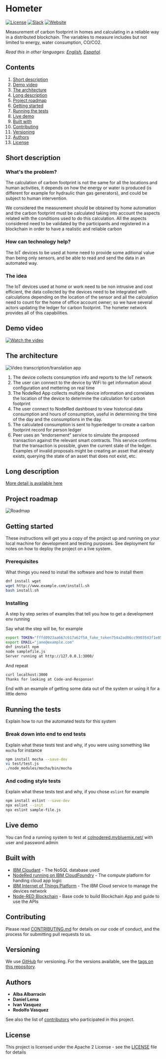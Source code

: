 # Hometer

[![License](https://img.shields.io/badge/License-Apache2-blue.svg)](https://www.apache.org/licenses/LICENSE-2.0) [![Slack](https://img.shields.io/badge/Join-Slack-blue)](https://callforcode.org/slack) [![Website](https://img.shields.io/badge/View-Website-blue)](https://code-and-response.github.io/Project-Sample/)

Measurement of carbon footprint in homes and calculating in a reliable way in a distributed blockchain.  The variables to measure includes but not limited to energy, water consumption, CO/CO2.

*Read this in other languages: [English](README.md), [Español](README.es_co.md).*

## Contents

1. [Short description](#short-description)
1. [Demo video](#demo-video)
1. [The architecture](#the-architecture)
1. [Long description](#long-description)
1. [Project roadmap](#project-roadmap)
1. [Getting started](#getting-started)
1. [Running the tests](#running-the-tests)
1. [Live demo](#live-demo)
1. [Built with](#built-with)
1. [Contributing](#contributing)
1. [Versioning](#versioning)
1. [Authors](#authors)
1. [License](#license)

## Short description

### What's the problem?

The calculation of carbon footprint is not the same for all the locations and human activities, it depends on how the energy or water is produced (is different for example for hydraulic than gas generators), and could be subject to human intervention.

We considered the measurement should be obtained by home automation and the carbon footprint must be calculated taking into account the aspects related with the conditions used to do this calculation.  All the aspects considered need to be validated by the participants and registered in a blockchain in order to have a realistic and reliable carbon 

### How can technology help?

The IoT devices to be used at home need to provide some aditional value than being only sensors, and be able to read and send the data in an automated way.

### The idea

The IoT devices used at home or work need to be non intrusive and cost efficient, the data collected by the devices need to be integrated with calculations depending on the location of the sensor and all the calculation need to count for the home of office account owner; so we have several actors updating the ledger for carbon footprint.  The hometer network provides all of this capabilities.

## Demo video

[![Watch the video](https://github.com/rodolfolui/Hometer/blob/master/docs/img/TeamHometer.png)](https://youtu.be/bvtpho8eXXY)

## The architecture

![Video transcription/translation app](https://github.com/rodolfolui/Hometer/blob/master/docs/img/IoT-Blockchain.png)

1. The device collects consumption info and reports to the IoT network
2. The user can connect to the device by WiFi to get information about configuration and mettering on real time
3. The NodeRed App collects multiple device information and correlates the location of the device to determine the calculation for carbon footprint
4. The user connect to NodeRed dashboard to view historical data consumption and hours of consumption, useful in determining the time of the day and the consumptions in the day.
5. The calculated consumption is sent to hyperledger to create a carbon footprint record for person ledger
6. Peer uses an “endorsement” service to simulate the proposed transaction against the relevant smart contracts. This service confirms that the transaction is possible, given the current state of the ledger. Examples of invalid proposals might be creating an asset that already exists, querying the state of an asset that does not exist, etc.

## Long description

[More detail is available here](DESCRIPTION.md)

## Project roadmap

![Roadmap](https://github.com/rodolfolui/Hometer/blob/master/docs/img/Roadmap.png)

## Getting started

These instructions will get you a copy of the project up and running on your local machine for development and testing purposes. See deployment for notes on how to deploy the project on a live system.

### Prerequisites

What things you need to install the software and how to install them

```bash
dnf install wget
wget http://www.example.com/install.sh
bash install.sh
```

### Installing

A step by step series of examples that tell you how to get a development env running

Say what the step will be, for example

```bash
export TOKEN="fffd0923aa667c617a62f5A_fake_token754a2ad06cc9903543f1e85"
export EMAIL="jane@example.com"
dnf install npm
node samplefile.js
Server running at http://127.0.0.1:3000/
```

And repeat

```bash
curl localhost:3000
Thanks for looking at Code-and-Response!
```

End with an example of getting some data out of the system or using it for a little demo

## Running the tests

Explain how to run the automated tests for this system

### Break down into end to end tests

Explain what these tests test and why, if you were using something like `mocha` for instance

```bash
npm install mocha --save-dev
vi test/test.js
./node_modules/mocha/bin/mocha
```

### And coding style tests

Explain what these tests test and why, if you chose `eslint` for example

```bash
npm install eslint --save-dev
npx eslint --init
npx eslint sample-file.js
```

## Live demo

You can find a running system to test at [colnodered.mybluemix.net/](http://colnodered.mybluemix.net/) with user and password admin 

## Built with

* [IBM Cloudant](https://cloud.ibm.com/catalog?search=cloudant#search_results) - The NoSQL database used
* [NodeRed running on IBM CloudFoundry](https://cloud.ibm.com/catalog?search=%22node-red%20app%22#search_results) - The compute platform for handing cloud app logic
* [IBM Internet of Things Platform](https://cloud.ibm.com/catalog?search=internet%20of%20things%20platform#search_results) - The IBM Cloud service to manage the devices network
* [Node-RED Blockchain](https://github.com/johnwalicki/Node-RED-Storm-BlockChain-Demo) - Base code to build Blockchain App and guide to use the APIs

## Contributing

Please read [CONTRIBUTING.md](CONTRIBUTING.md) for details on our code of conduct, and the process for submitting pull requests to us.

## Versioning

We use [GitHub](http://github.com/) for versioning. For the versions available, see the [tags on this repository](https://github.com/rodolfolui/Hometer/tags).

## Authors

* **Alba Albarracin** 
* **Daniel Lema** 
* **Ivan Vasquez** 
* **Rodolfo Vasquez** 


See also the list of [contributors](https://github.com/rodolfolui/Hometer/graphs/contributors) who participated in this project.

## License

This project is licensed under the Apache 2 License - see the [LICENSE](LICENSE) file for details
